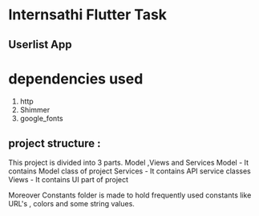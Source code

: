 # Internsathi Flutter Task 
## Userlist App 

# dependencies used 
 1. http
 2. Shimmer
 3. google_fonts 

## project structure : 
  This project is divided into 3 parts. Model ,Views and Services 
  Model - It contains Model class of project
  Services - It contains API service classes 
  Views - It contains UI part of project 

  Moreover Constants folder is made to hold frequently used constants like URL's , colors and some string values.
